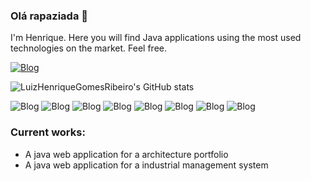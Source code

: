 ### Olá rapaziada 👋
<div>
  <p>I'm Henrique. Here you will find Java applications using the most used technologies on the market. Feel free.</p>
</div>

[![Blog](https://img.shields.io/badge/LinkedIn-0077B5?style=for-the-badge&logo=linkedin&logoColor=white)](https://www.linkedin.com/in/luiz-ribeiro-101210266/)

![LuizHenriqueGomesRibeiro's GitHub stats](https://github-readme-stats.vercel.app/api?username=LuizHenriqueGomesRibeiro&show_icons=true&theme=radical)

![Blog](https://img.shields.io/badge/HTML5-E34F26?style=for-the-badge&logo=html5&logoColor=white) ![Blog](https://img.shields.io/badge/CSS3-1572B6?style=for-the-badge&logo=css3&logoColor=white
) ![Blog](https://img.shields.io/badge/JavaScript-F7DF1E?style=for-the-badge&logo=javascript&logoColor=black
) ![Blog](https://img.shields.io/badge/Java-ED8B00?style=for-the-badge&logo=openjdk&logoColor=white
) ![Blog](https://img.shields.io/badge/Bootstrap-563D7C?style=for-the-badge&logo=bootstrap&logoColor=white
) ![Blog](https://img.shields.io/badge/jQuery-0769AD?style=for-the-badge&logo=jquery&logoColor=white
) ![Blog](https://img.shields.io/badge/Spring-6DB33F?style=for-the-badge&logo=spring&logoColor=white
) ![Blog](https://img.shields.io/badge/PostgreSQL-316192?style=for-the-badge&logo=postgresql&logoColor=white
)

### Current works:
  <ul>
    <li>
      <a style="text-decoration: none;" href="https://github.com/LuizHenriqueGomesRibeiro/Site">A java web application for a architecture portfolio</a>
    </li>
    <li>
      <a style="text-decoration: none;" href="https://github.com/LuizHenriqueGomesRibeiro/gerenciador">A java web application for a industrial management system</a>
    </li>
  </ul>

<!--
**LuizHenriqueGomesRibeiro/LuizHenriqueGomesRibeiro** is a ✨ _special_ ✨ repository because its `README.md` (this file) appears on your GitHub profile.

Here are some ideas to get you started:

- 🔭 I’m currently working on ...
- 🌱 I’m currently learning ...
- 👯 I’m looking to collaborate on ...
- 🤔 I’m looking for help with ...
- 💬 Ask me about ...
- 📫 How to reach me: ...
- 😄 Pronouns: ...
- ⚡ Fun fact: ...
-->
